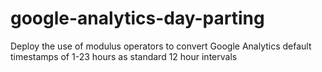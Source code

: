 # google-analytics-day-parting
Deploy the use of modulus operators to convert Google Analytics default timestamps of 1-23 hours as standard 12 hour intervals
